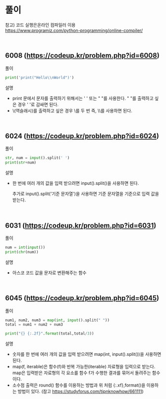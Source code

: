 # 풀이
참고) 코드 실행은온라인 컴파일러 이용
<br>
https://www.programiz.com/python-programming/online-compiler/

<br>

## 6008 (https://codeup.kr/problem.php?id=6008)
풀이

```python
print('print("Hello\\nWorld")')
```

설명


- print 문에서 문자를 출력하기 위해서는 ' ' 또는 " "를 사용한다.
" "를 출력하고 싶은 경우 ' '로 감싸면 된다.
- \\(역슬래시)를 출력하고 싶은 경우 \\를 두 번 즉, \\\를 사용하면 된다.

<br>

## 6024 (https://codeup.kr/problem.php?id=6024)
풀이


```python
str, num = input().split(' ')
print(str+num)
```

설명

- 한 번에 여러 개의 값을 입력 받으려면 input().split()을 사용하면 된다.

  추가로 input().split('기준 문자열')을 사용하면 기준 문자열을 기준으로 입력 값을 받는다.
  

<br>

## 6031 (https://codeup.kr/problem.php?id=6031)
풀이


```python
num = int(input())
print(chr(num))
```

설명

- 아스코 코드 값을 문자로 변환해주는 함수
  

<br>

## 6045 (https://codeup.kr/problem.php?id=6045)
풀이


```python
num1, num2, num3 = map(int, input().split(" "))
total = num1 + num2 + num3

print("{} {:.2f}".format(total,total/3))
```

설명

- 숫자를 한 번에 여러 개의 값을 입력 받으려면 map(int, input().split())을 사용하면 된다.
- map(f, iterable)은 함수(f)와 반복 가능한(iterable) 자료형을 입력으로 받는다. map은 입력받은 자료형의 각 요소를 함수 f가 수행한 결과를 묶어서 돌려주는 함수이다.
- 소수점 출력은 round() 함수를 이용하는 방법과 위 처럼 {:.xf},format()을 이용하는 방법이 있다.
  (참고 https://studyforus.com/tipnknowhow/661111)
